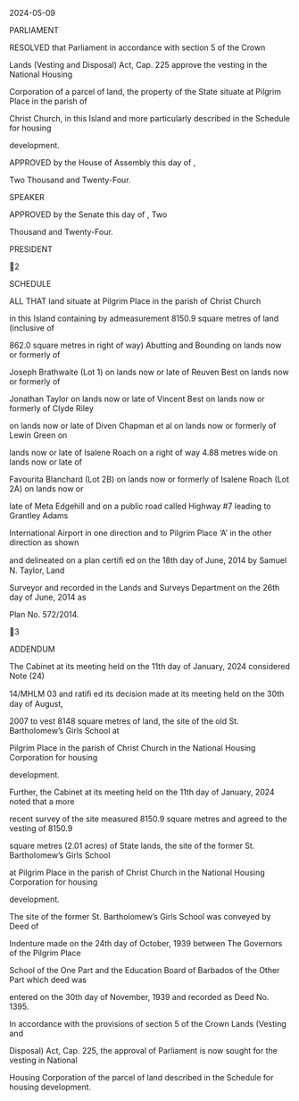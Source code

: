 2024-05-09

PARLIAMENT

RESOLVED  that  Parliament  in  accordance  with  section  5  of  the  Crown

Lands  (Vesting  and  Disposal)  Act,  Cap.  225  approve  the  vesting  in  the  National  Housing

Corporation of a parcel of land, the property of the State situate at Pilgrim Place in the parish of

Christ  Church,  in  this  Island  and  more  particularly  described  in  the  Schedule  for  housing

development.

APPROVED by the House of Assembly this                  day of                                                ,

Two Thousand and Twenty-Four.

SPEAKER

APPROVED by the Senate this              day of                          , Two

Thousand and Twenty-Four.

PRESIDENT

2

SCHEDULE

ALL  THAT  land  situate  at  Pilgrim  Place  in  the  parish  of  Christ  Church

in  this  Island  containing  by  admeasurement  8150.9  square  metres  of  land  (inclusive  of

862.0  square  metres  in  right  of  way) Abutting  and  Bounding  on  lands  now  or  formerly  of

Joseph Brathwaite (Lot 1) on lands now or late of Reuven Best on lands now or formerly of

Jonathan Taylor on lands now or late of Vincent Best on lands now or formerly of Clyde Riley

on  lands  now  or  late  of  Diven  Chapman  et  al  on  lands  now  or  formerly  of  Lewin  Green  on

lands now or late of Isalene Roach on a right of way 4.88 metres wide on lands now or late of

Favourita Blanchard (Lot 2B) on lands now or formerly of Isalene Roach (Lot 2A) on lands now or

late  of  Meta  Edgehill  and  on  a  public  road  called  Highway  #7  leading  to  Grantley Adams

International Airport in one direction and to Pilgrim Place ‘A’ in the other direction as shown

and  delineated  on  a  plan  certiﬁ ed  on  the  18th  day  of  June,  2014  by  Samuel  N. Taylor,  Land

Surveyor and recorded in the Lands and Surveys Department on the 26th day of June, 2014 as

Plan No. 572/2014.

3

ADDENDUM

  The Cabinet at its meeting held on the 11th day of January, 2024 considered Note (24)

14/MHLM  03  and  ratiﬁ ed  its  decision  made  at  its  meeting  held  on  the  30th  day  of August,

2007 to vest 8148 square metres of land, the site of the old St. Bartholomew’s Girls School at

Pilgrim Place in the parish of Christ Church in the National Housing Corporation for housing

development.

  Further, the Cabinet at its meeting held on the 11th day of January, 2024 noted that a more

recent survey of the site measured 8150.9 square metres and agreed to the vesting of 8150.9

square metres (2.01 acres) of State lands, the site of the former St. Bartholomew’s Girls School

at Pilgrim Place in the parish of Christ Church in the National Housing Corporation for housing

development.

  The  site  of  the  former  St.  Bartholomew’s  Girls  School  was  conveyed  by  Deed  of

Indenture made on the 24th day of October, 1939 between The Governors of the Pilgrim Place

School of the One Part and the Education Board of Barbados of the Other Part which deed was

entered on the 30th day of November, 1939 and recorded as Deed No. 1395.

  In  accordance  with  the  provisions  of  section  5  of  the  Crown  Lands  (Vesting  and

Disposal) Act, Cap. 225, the approval of Parliament is now sought for the vesting in National

Housing Corporation of the parcel of land described in the Schedule for housing development.

